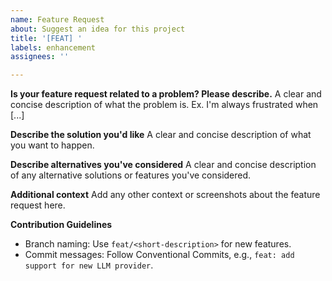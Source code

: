 ```yaml
---
name: Feature Request
about: Suggest an idea for this project
title: '[FEAT] '
labels: enhancement
assignees: ''

---
```


**Is your feature request related to a problem? Please describe.**
A clear and concise description of what the problem is. Ex. I'm always frustrated when [...]

**Describe the solution you'd like**
A clear and concise description of what you want to happen.

**Describe alternatives you've considered**
A clear and concise description of any alternative solutions or features you've considered.

**Additional context**
Add any other context or screenshots about the feature request here.

**Contribution Guidelines**
- Branch naming: Use `feat/<short-description>` for new features.
- Commit messages: Follow Conventional Commits, e.g., `feat: add support for new LLM provider`.
